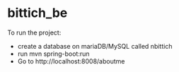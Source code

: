 # bittich_be

To  run the project:

- create a database on mariaDB/MySQL called nbittich
- run mvn spring-boot:run 
- Go to http://localhost:8008/aboutme
